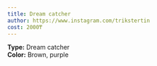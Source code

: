 ```yaml
---
title: Dream catcher
author: https://www.instagram.com/trikstertin
cost: 2000₸
---
```

**Type:** Dream catcher  
**Color:** Brown, purple  